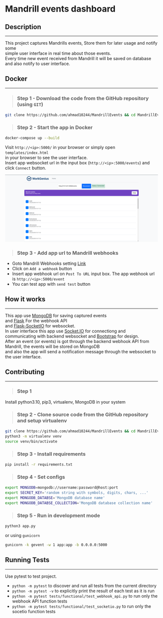 # Mandrill events dashboard

## Description

----

This project captures Mandrills events, Store them for later usage and notify some \
simple user interface in real time about those events. \
Every time new event received from Mandrill it will be saved on database \
and also notify to user interface.

## Docker

----

> ### **Step 1** - Download the code from the GitHub repository (using `GIT`)

``` bash
git clone https://github.com/ahmad10244/MandrillEvents && cd MandrillEvents
```

> ### **Step 2** - Start the app in Docker

``` bash
docker-compose up --build
```

Visit `http://<ip>:5000/` in your browser or simply open `templates/index.html` \
in your browser to see the user interface. \
Insert app websocket url in the input box (`http://<ip>:5000/events`) and click `Connect` button.

![Home Page!](images/home.png)

> ### **Step 3** - Add app url to Mandrill webhooks

- Goto Mandrill Webhooks setting [Link](https://mandrillapp.com/settings/webhooks)
- Click on `Add a webhook` button
- Insert app webhook url on `Post To URL` input box. The app webhook url is `http://<ip>:5000/event`
- You can test app with `send test` button

## How it works

----

This app use [MongoDB](https://www.mongodb.com/) for saving captured events\
and [Flask](https://flask.palletsprojects.com/) For the webhook API \
and [Flask-SocketIO](https://flask-socketio.readthedocs.io/) for websocket. \
In user interface this app use [Socket.IO](https://socket.io/) for connectiong and \
communicating with backend websocket and [Bootstrap](https://getbootstrap.com/) for design. \
After an event (or events) is got through the backend webhook API from Mandrill, the events will be stored on MongoDB \
and also the app will send a notification message through the websocket to the user interface.

## Contributing

----

> ### **Step 1**

Install python3.10, pip3, virtualenv, MongoDB in your system

> ### **Step 2** - Clone source code from the GitHub repository and setup virtualenv

``` bash
git clone https://github.com/ahmad10244/MandrillEvents && cd MandrillEvents
python3 -m virtualenv venv
source venv/bin/activate
```

> ### **Step 3** - Install requirements

``` bash
pip install -r requirements.txt
```

> ### **Step 4** - Set configs

``` bash
export MONGODB=mongodb://username:password@host:port
export SECRET_KEY='random string with symbols, digits, chars, ...'
export MONGODB_DATABSE='MongoDB database name'
export MONGODB_DATABSE_COLLECTION='MongoDB database collection name'
```

> ### **Step 5** - Run in development mode

``` bash
python3 app.py
```

or using `gunicorn`

``` bash
gunicorn -k gevent -w 1 app:app -b 0.0.0.0:5000
```

## Running Tests

----
Use pytest to test project.

* `python -m pytest` to discover and run all tests from the current directory
* `python -m pytest -v` to explicitly print the result of each test as it is run
* `python -m pytest tests/functional/test_webhook_api.py` to run only the webhook API function tests
* `python -m pytest tests/functional/test_socketio.py` to run only the socetio function tests

